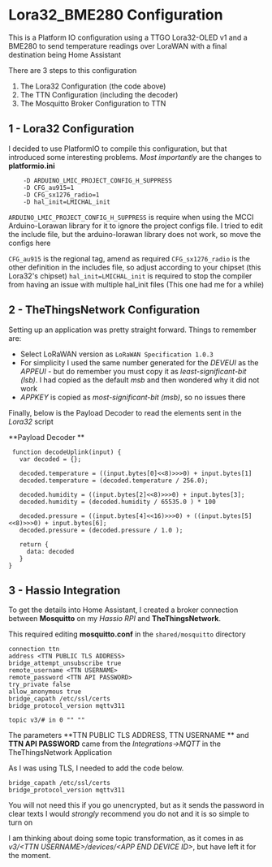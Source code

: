 # Lora32_BME280 Configuration

This is a Platform IO configuration using a TTGO Lora32-OLED v1 and a BME280 to send temperature readings over LoraWAN with a final destination being Home Assistant

There are 3 steps to this configuration
1) The Lora32 Configuration (the code above)
2) The TTN Configuration (including the decoder)
3) The Mosquitto Broker Configuration to TTN


## 1 - Lora32 Configuration
I decided to use PlatformIO to compile this configuration, but that introduced some interesting problems. *Most importantly* are the changes to **platformio.ini**

```build_flags = 
	-D ARDUINO_LMIC_PROJECT_CONFIG_H_SUPPRESS
	-D CFG_au915=1
	-D CFG_sx1276_radio=1
	-D hal_init=LMICHAL_init
  ```
  
  `ARDUINO_LMIC_PROJECT_CONFIG_H_SUPPRESS` is require when using the MCCI Arduino-Lorawan library for it to ignore the project configs file. I tried to edit the include file, 
  but the arduino-lorawan library does not work, so move the configs here
  
  `CFG_au915` is the regional tag, amend as required
  `CFG_sx1276_radio` is the other definition in the includes file, so adjust according to your chipset (this Lora32's chipset)
  `hal_init=LMICHAL_init` is required to stop the compiler from having an issue with multiple hal_init files (This one had me for a while)
  
  ## 2 - TheThingsNetwork Configuration
 
Setting up an application was pretty straight forward. Things to remember are:
* Select LoRaWAN version as `LoRaWAN Specification 1.0.3` 
* For simplicity I used the same number generated for the *DEVEUI* as the *APPEUI* - but do remember you must copy it as *least-significant-bit (lsb)*. I had copied as the default *msb* and then wondered why it did not work
* *APPKEY* is copied as *most-significant-bit (msb)*, so no issues there

Finally, below is the Payload Decoder to read the elements sent in the *Lora32* script

 **Payload Decoder **
 ```
  function decodeUplink(input) {
    var decoded = {};

    decoded.temperature = ((input.bytes[0]<<8)>>>0) + input.bytes[1]
    decoded.temperature = (decoded.temperature / 256.0);

    decoded.humidity = ((input.bytes[2]<<8)>>>0) + input.bytes[3];
    decoded.humidity = (decoded.humidity / 65535.0 ) * 100  
    
    decoded.pressure = ((input.bytes[4]<<16)>>>0) + ((input.bytes[5]<<8)>>>0) + input.bytes[6];
    decoded.pressure = (decoded.pressure / 1.0 );

    return { 
      data: decoded
    }
}
```

## 3 - Hassio Integration

To get the details into Home Assistant, I created a broker connection between **Mosquitto** on my *Hassio RPI* and **TheThingsNetwork**.

This required editing **mosquitto.conf** in the `shared/mosquitto` directory 

```
connection ttn
address <TTN PUBLIC TLS ADDRESS>
bridge_attempt_unsubscribe true
remote_username <TTN USERNAME>
remote_password <TTN API PASSWORD>
try_private false
allow_anonymous true
bridge_capath /etc/ssl/certs
bridge_protocol_version mqttv311

topic v3/# in 0 "" ""
```

The parameters **TTN PUBLIC TLS ADDRESS, TTN USERNAME ** and **TTN API PASSWORD** came from the *Integrations->MQTT* in the TheThingsNetwork Application

As I was using TLS, I needed to add the code below. 
```
bridge_capath /etc/ssl/certs
bridge_protocol_version mqttv311
````
You will not need this if you go unencrypted, but as it sends the password in clear texts I would *strongly* recommend you do not and it is so simple to turn on

I am thinking about doing some topic transformation, as it comes in as *v3/\<TTN USERNAME\>/devices/\<APP END DEVICE ID\>*, but have left it for the moment.

